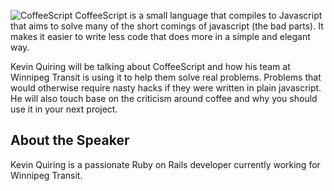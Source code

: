 ![CoffeeScript](/images/coffeescript-logo.png "CoffeeScript")
CoffeeScript is a small language that compiles to Javascript that aims to solve many of the short comings of javascript (the bad parts). It makes it easier to write less code that does more in a simple and elegant way.

Kevin Quiring will be talking about CoffeeScript and how his team at Winnipeg Transit is using it to help them solve real problems. Problems that would otherwise require nasty hacks if they were written in plain javascript. He will also touch base on the criticism around coffee and why you should use it in your next project.

About the Speaker
-----------------

Kevin Quiring is a passionate Ruby on Rails developer currently working for Winnipeg Transit.
